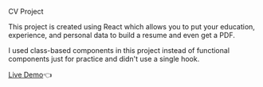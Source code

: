 CV Project

This project is created using React which allows you to put your education, experience, and personal data to build a resume and even get a PDF.

I used class-based components in this project instead of functional components just for practice and didn't use a single hook.

[Live Demo](https://raven-cv-creator.netlify.app/)👈
